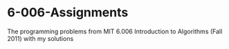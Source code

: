 # 6-006-Assignments

The programming problems from MIT 6.006 Introduction to Algorithms (Fall 2011) with my solutions